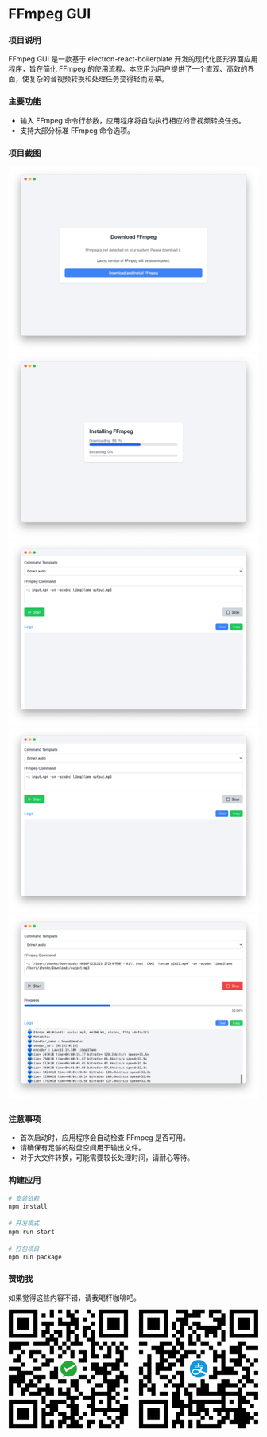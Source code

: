 # FFmpeg GUI

### 项目说明

FFmpeg GUI 是一款基于 electron-react-boilerplate 开发的现代化图形界面应用程序，旨在简化 FFmpeg 的使用流程。本应用为用户提供了一个直观、高效的界面，使复杂的音视频转换和处理任务变得轻而易举。

### 主要功能

- 输入 FFmpeg 命令行参数，应用程序将自动执行相应的音视频转换任务。
- 支持大部分标准 FFmpeg 命令选项。

### 项目截图

![screenshot1](https://raw.githubusercontent.com/zhen-ke/img/main/IMG_2024-10-15-11-06.jpg)
![screenshot2](https://raw.githubusercontent.com/zhen-ke/img/main/IMG_2024-10-15-11-08.jpg)
![screenshot1](https://raw.githubusercontent.com/zhen-ke/img/main/IMG_2024-10-15-11-00.jpg)
![screenshot2](https://raw.githubusercontent.com/zhen-ke/img/main/IMG_2024-10-15-11-00.jpg)
![screenshot3](https://raw.githubusercontent.com/zhen-ke/img/main/IMG_2024-10-15-11-09.jpg)

### 注意事项

- 首次启动时，应用程序会自动检查 FFmpeg 是否可用。
- 请确保有足够的磁盘空间用于输出文件。
- 对于大文件转换，可能需要较长处理时间，请耐心等待。

### 构建应用

```bash
# 安装依赖
npm install

# 开发模式
npm run start

# 打包项目
npm run package
```

### 赞助我

如果觉得这些内容不错，请我喝杯咖啡吧。

![pay](https://raw.githubusercontent.com/zhen-ke/img/main/pay.png)
